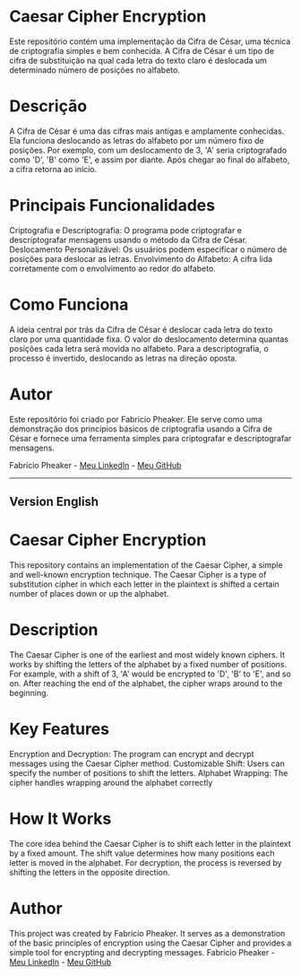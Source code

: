 # Caesar Cipher Encryption

Este repositório contém uma implementação da Cifra de César, uma técnica de criptografia simples e bem conhecida. A Cifra de César é um tipo de cifra de substituição na qual cada letra do texto claro é deslocada um determinado número de posições no alfabeto.

# Descrição
A Cifra de César é uma das cifras mais antigas e amplamente conhecidas. Ela funciona deslocando as letras do alfabeto por um número fixo de posições. Por exemplo, com um deslocamento de 3, 'A' seria criptografado como 'D', 'B' como 'E', e assim por diante. Após chegar ao final do alfabeto, a cifra retorna ao início.

# Principais Funcionalidades
Criptografia e Descriptografia: O programa pode criptografar e descriptografar mensagens usando o método da Cifra de César.
Deslocamento Personalizável: Os usuários podem especificar o número de posições para deslocar as letras.
Envolvimento do Alfabeto: A cifra lida corretamente com o envolvimento ao redor do alfabeto.

# Como Funciona
A ideia central por trás da Cifra de César é deslocar cada letra do texto claro por uma quantidade fixa. O valor do deslocamento determina quantas posições cada letra será movida no alfabeto. Para a descriptografia, o processo é invertido, deslocando as letras na direção oposta.

# Autor
Este repositório foi criado por Fabricio Pheaker. Ele serve como uma demonstração dos princípios básicos de criptografia usando a Cifra de César e fornece uma ferramenta simples para criptografar e descriptografar mensagens.

Fabricio Pheaker - [Meu LinkedIn](https://www.linkedin.com/in/fabricio-pheaker/) - [Meu GitHub](https://github.com/fabriciopheaker)



----------------------------------------------------------------------------------------------------------------------------------------------------------------------------



 Version English
----------------------------------------------------------------------------------------------------------------------------------------------------------------------------


# Caesar Cipher Encryption
This repository contains an implementation of the Caesar Cipher, a simple and well-known encryption technique. The Caesar Cipher is a type of substitution cipher in which each letter in the plaintext is shifted a certain number of places down or up the alphabet.

# Description
The Caesar Cipher is one of the earliest and most widely known ciphers. It works by shifting the letters of the alphabet by a fixed number of positions. For example, with a shift of 3, 'A' would be encrypted to 'D', 'B' to 'E', and so on. After reaching the end of the alphabet, the cipher wraps around to the beginning.

# Key Features
Encryption and Decryption: The program can encrypt and decrypt messages using the Caesar Cipher method.
Customizable Shift: Users can specify the number of positions to shift the letters.
Alphabet Wrapping: The cipher handles wrapping around the alphabet correctly

# How It Works
The core idea behind the Caesar Cipher is to shift each letter in the plaintext by a fixed amount. The shift value determines how many positions each letter is moved in the alphabet. For decryption, the process is reversed by shifting the letters in the opposite direction.


# Author
This project was created by Fabricio Pheaker. It serves as a demonstration of the basic principles of encryption using the Caesar Cipher and provides a simple tool for encrypting and decrypting messages.
Fabricio Pheaker - [Meu LinkedIn](https://www.linkedin.com/in/fabricio-pheaker/) - [Meu GitHub](https://github.com/fabriciopheaker)

